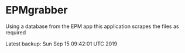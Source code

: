 # EPMgrabber
Using a database from the EPM app this application scrapes the files as required


Latest backup: Sun Sep 15 09:42:01 UTC 2019
